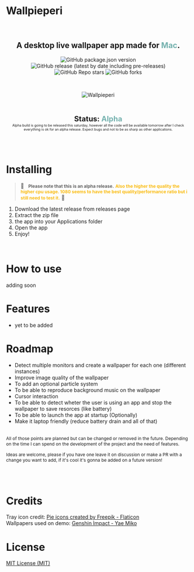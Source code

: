 # Wallpieperi

<br>
<center>
<h2>
A desktop live wallpaper app made for <span style="color:#74B1AE"> Mac</span>. 
</h2>
<p align="center">
<img alt="GitHub package.json version" src="https://img.shields.io/github/package-json/v/JoseMoreville/wallpieperi?color=74B1AE">
<img alt="GitHub release (latest by date including pre-releases)" src="https://img.shields.io/github/v/release/joseMoreville/wallpieperi?color=74B1AE&&include_prereleases">
<br>
<img alt="GitHub Repo stars" src="https://img.shields.io/github/stars/JoseMoreville/wallpieperi?style=social">
<img alt="GitHub forks" src="https://img.shields.io/github/forks/JoseMoreville/wallpieperi?style=social">

</p>
</center>
<br>



<p align="center">
<img alt="Wallpieperi" src="https://github.com/JoseMoreville/JoseMoreville/blob/main/demo-gif.gif">
</p>
<br>

<p align="center">
<b style="font-size:20px">Status: <span style="color:#74B1AE">Alpha</span> </b>
<br>
<small style="font-size:0.65em">Alpha build is going to be released this saturday, however all the code will be available tomorrow after I check everything is ok for an alpha release.
Expect bugs and not to be as sharp as other applications.</small>
</p>
<br>
<br>

# Installing

> 🚧  &nbsp;  <b style="font-size:12px">Please note that this is an alpha release.</b> <b style="color:#FABB10; font-size:12px">Also the higher the quality the higher cpu usage. 1080 seems to have the best quality/performance ratio but i still need to test it.</b> 🚧 

1. Download the latest release from releases page
2. Extract the zip file
3. the app into your Applications folder
4. Open the app
5. Enjoy!

<br>

# How to use

adding soon

# Features

- yet to be added

# Roadmap

- Detect multiple monitors and create a wallpaper for each one (different instances)
- Improve image quality of the wallpaper
- To add an optional particle system
- To be able to reproduce background music on the wallpaper
- Cursor interaction
- To be able to detect wheter the user is using an app and stop the wallpaper to save resorces (like battery)
- To be able to launch the app at startup (Optionally)
- Make it laptop friendly (reduce battery drain and all of that)

<br>

<small style="font-size:12px">
All of those points are planned but can be changed or removed in the future. Depending on the time I can spend on the development of the project and the need of features.

Ideas are welcome, please if you have one leave it on discussion or make a PR with a change you want to add, if it's cool it's gonna be added on a future version!
</small>

<br>
<br>

# Credits
Tray icon credit: <a href="https://www.flaticon.com/free-icons/pie" title="pie icons">Pie icons created by Freepik - Flaticon</a> <br>
Wallpapers used on demo: <a href="https://www.youtube.com/watch?v=w5bU5KkAP4Yt">Genshin Impact - Yae Miko </a>


# License
<a href="https://github.com/JoseMoreville/Wallpieperi/blob/main/LICENSE">
MIT License (MIT)
</a> 
<br>